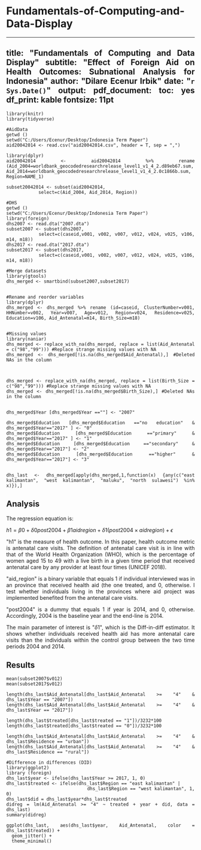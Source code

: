 # Fundamentals-of-Computing-and-Data-Display
---
title: "Fundamentals of Computing and Data Display"
subtitle: "Effect of Foreign Aid on Health Outcomes: Subnational Analysis for Indonesia"
author: "Dilare Ecenur Irbik"
date: "`r Sys.Date()`"
output:
  pdf_document:
    toc: yes
    df_print: kable
fontsize: 11pt 
---

```{r, include = FALSE}
library(knitr)
library(tidyverse)
```

<style>
body {
text-align: justify}
</style>





```{r}
#AidData
getwd ()
setwd("C:/Users/Ecenur/Desktop/Indonesia Term Paper")
aid20042014 <- read.csv("aid20042014.csv", header = T, sep = ",")
```

```{r}
library(dplyr)
aid20042014 <- aid20042014 %>% rename (Aid_2004=worldbank_geocodedresearchrelease_level1_v1_4_2.d89eb67.sum, Aid_2014=worldbank_geocodedresearchrelease_level1_v1_4_2.0c1866b.sum, Region=NAME_1)

subset20042014 <- subset(aid20042014, 
            select=c(Aid_2004, Aid_2014, Region))
```


```{r}
#DHS 
getwd ()
setwd("C:/Users/Ecenur/Desktop/Indonesia Term Paper")
library(foreign)
dhs2007 <- read.dta("2007.dta")
subset2007 <- subset(dhs2007,
          select=c(caseid,v001, v002, v007, v012, v024, v025, v106, m14, m18))
dhs2017 <- read.dta("2017.dta")
subset2017 <- subset(dhs2017,
          select=c(caseid,v001, v002, v007, v012, v024, v025, v106, m14, m18))
```


```{r, include=FALSE}
#Merge datasets
library(gtools)
dhs_merged <- smartbind(subset2007,subset2017)


#Rename and reorder variables
library(dplyr)
dhs_merged <- dhs_merged %>% rename (id=caseid, ClusterNumber=v001, HHNumber=v002, Year=v007, Age=v012, Region=v024, Residence=v025, Education=v106, Aid_Antenatal=m14, Birth_Size=m18)


#Missing values
library(naniar)
dhs_merged <- replace_with_na(dhs_merged, replace = list(Aid_Antenatal = c("98","99"))) #Replace strange missing values with NA
dhs_merged <- dhs_merged[!is.na(dhs_merged$Aid_Antenatal),] #Deleted NAs in the column



dhs_merged <- replace_with_na(dhs_merged, replace = list(Birth_Size = c("98","99"))) #Replace strange missing values with NA
dhs_merged <- dhs_merged[!is.na(dhs_merged$Birth_Size),] #Deleted NAs in the column


dhs_merged$Year [dhs_merged$Year ==""] <- "2007"

dhs_merged$Education [dhs_merged$Education =="no education" & dhs_merged$Year=="2017" ] <- "0"
dhs_merged$Education [dhs_merged$Education =="primary" & dhs_merged$Year=="2017" ] <- "1"
dhs_merged$Education [dhs_merged$Education =="secondary" & dhs_merged$Year=="2017"] <- "2"
dhs_merged$Education [dhs_merged$Education =="higher" & dhs_merged$Year=="2017"] <- "3"


dhs_last <- dhs_merged[apply(dhs_merged,1,function(x) {any(c("east kalimantan", "west kalimantan", "maluku", "north sulawesi") %in% x)}),]
```


## Analysis

The regression equation is: 


$h1 = \beta0+ \delta0post2004+\beta1aidregion+\delta 1(post2004\times aidregion) + \epsilon$

"h1" is the measure of health outcome. In this paper, health outcome metric is antenatal care visits. The definition of antenatal care visit is in line with that of the World Health Organization (WHO), which is the percentage of women aged 15 to 49 with a live birth in a given time period that received antenatal care by any provider at least four times (UNICEF 2018).

"aid_region" is a binary variable that equals 1 if individual interviewed was in an province that received health aid (the one treated, and 0, otherwise. I test whether individuals living in the provinces where aid project was implemented benefited from the antenatal care visits.

"post2004" is a dummy that equals 1 if year is 2014, and 0, otherwise. Accordingly, 2004 is the baseline year and the end-line is 2014.   

The main parameter of interest is "$\delta1$", which is the Diff-in-diff estimator. It shows whether individuals received health aid has more antenatal care visits than the individuals within the control group between the two time periods 2004 and 2014. 


## Results

```{r}
mean(subset2007$v012)
mean(subset2017$v012)

length(dhs_last$Aid_Antenatal[dhs_last$Aid_Antenatal >= "4" & dhs_last$Year == "2007"])
length(dhs_last$Aid_Antenatal[dhs_last$Aid_Antenatal >= "4" & dhs_last$Year == "2017"])

length(dhs_last$treated[dhs_last$treated == "1"])/3232*100
length(dhs_last$treated[dhs_last$treated == "0"])/3232*100

length(dhs_last$Aid_Antenatal[dhs_last$Aid_Antenatal >= "4" & dhs_last$Residence == "urban"])
length(dhs_last$Aid_Antenatal[dhs_last$Aid_Antenatal >= "4" & dhs_last$Residence == "rural"])
```





```{r}
#Difference in differences (DID)
library(ggplot2)
library (foreign)
dhs_last$year <- ifelse(dhs_last$Year >= 2017, 1, 0)
dhs_last$treated <- ifelse(dhs_last$Region == "east kalimantan" |
                             dhs_last$Region == "west kalimantan", 1, 0)
dhs_last$did = dhs_last$year*dhs_last$treated
didreg = lm(Aid_Antenatal >= "4" ~ treated + year + did, data = dhs_last)
summary(didreg)
```



```{r}
ggplot(dhs_last, aes(dhs_last$year, Aid_Antenatal, color = dhs_last$treated)) +
  geom_jitter() +
  theme_minimal()
```



